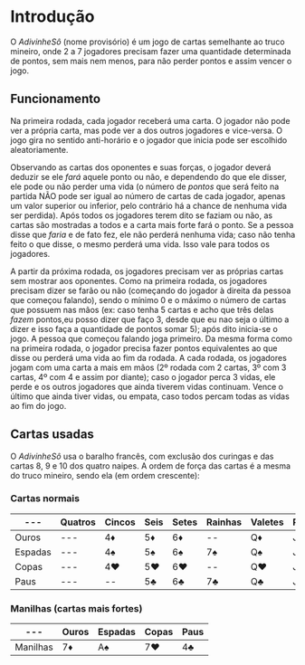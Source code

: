 [comment]: <> (Aqui é onde estará as regras do jogo, cartas necessárias e afins.)

# Introdução

O *AdivinheSô* (nome provisório) é um jogo de cartas semelhante ao truco mineiro, onde 2 a 
7 jogadores precisam fazer uma quantidade determinada de pontos, sem mais nem menos, para 
não perder pontos e assim vencer o jogo.

## Funcionamento

Na primeira rodada, cada jogador receberá uma carta. O jogador não pode ver a própria carta, 
mas pode ver a dos outros jogadores e vice-versa. O jogo gira no sentido anti-horário e 
o jogador que inicia pode ser escolhido aleatoriamente. 

Observando as cartas dos oponentes e suas forças, o jogador deverá deduzir se ele *fará* aquele
ponto ou não, e dependendo do que ele disser, ele pode ou não perder uma vida (o número de *pontos*
que será feito na partida NÃO pode ser igual ao número de cartas de cada jogador, apenas um valor 
superior ou inferior, pelo contrário há a chance de nenhuma vida ser perdida).
Após todos os jogadores terem dito se faziam ou não, as cartas são mostradas a todos e a carta
mais forte fará o ponto.
Se a pessoa disse que *faria* e de fato fez, ele não perderá nenhuma vida; caso não tenha feito
o que disse, o mesmo perderá uma vida. Isso vale para todos os jogadores.

A partir da próxima rodada, os jogadores precisam ver as próprias cartas sem mostrar aos oponentes.
Como na primeira rodada, os jogadores precisam dizer se farão ou não (começando do jogador à direita 
da pessoa que começou falando), sendo o mínimo 0 e o máximo o número de cartas que possuem nas mãos 
(ex: caso tenha 5 cartas e acho que três delas *fazem* pontos,eu posso dizer que faço 3, desde que 
eu nao seja o último a dizer e isso faça a quantidade de pontos somar 5); após dito inicia-se o jogo. 
A pessoa que começou falando joga primeiro. Da mesma forma como na primeira rodada, o jogador precisa 
fazer pontos equivalentes ao que disse ou perderá uma vida ao fim da rodada. A cada rodada, os jogadores 
jogam com uma carta a mais em mãos (2º rodada com 2 cartas, 3º com 3 cartas, 4º com 4 e assim por diante);
caso o jogador perca 3 vidas, ele perde e os outros jogadores que ainda tiverem vidas continuam. Vence o 
último que ainda tiver vidas, ou empata, caso todos percam todas as vidas ao fim do jogo. 

## Cartas usadas

O *AdivinheSô* usa o baralho francês, com exclusão dos curingas e das cartas 8, 9 e 10 dos quatro naipes.
A ordem de força das cartas é a mesma do truco mineiro, sendo ela (em ordem crescente):

### Cartas normais

| --- | Quatros | Cincos | Seis | Setes | Rainhas | Valetes | Reis | Ases | *Duques* | *Ternos* |
| --- | --- | --- | --- | --- | --- | --- | --- | --- | --- | --- |
| Ouros | --- | 4♦ | 5♦ | 6♦ | -- | Q♦ | J♦ | K♦ | A♦ | 2♦ | 3♦ | 
| Espadas | --- | 4♠ | 5♠ | 6♠ | 7♠ | Q♠ | J♠ | K♠ | -- | 2♠ | 3♠ | 
| Copas | --- | 4♥ | 5♥ | 6♥ | -- | Q♥ | J♥ | K♥ | A♥ | 2♥ | 3♥ | 
| Paus | --- | -- | 5♣ | 6♣ | 7♣ | Q♣ | J♣ | K♣ | A♣ | 2♣ | 3♣ | 

### Manilhas (cartas mais fortes)

| --- | Ouros | Espadas | Copas | Paus |
| --- | --- | --- | --- | --- |
| Manilhas | 7♦ | A♠ | 7♥ | 4♣ |